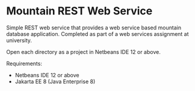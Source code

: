 # Mountain REST Web Service

Simple REST web service that provides a web service based mountain database application. Completed as part of a web services assignment at university.

Open each directory as a project in Netbeans IDE 12 or above.

Requirements:
- Netbeans IDE 12 or above
- Jakarta EE 8 (Java Enterprise 8)

